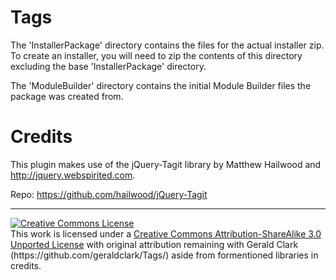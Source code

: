 Tags
====

The 'InstallerPackage' directory contains the files for the actual installer zip. To create an installer, you will need to zip the contents of this directory excluding the base 'InstallerPackage' directory. 

The 'ModuleBuilder' directory contains the initial Module Builder files the package was created from.

Credits
====
This plugin makes use of the jQuery-Tagit library by Matthew Hailwood and http://jquery.webspirited.com.

Repo: https://github.com/hailwood/jQuery-Tagit

<hr>
<a rel="license" href="http://creativecommons.org/licenses/by-sa/3.0/deed.en_US"><img alt="Creative Commons License" style="border-width:0" src="http://i.creativecommons.org/l/by-sa/3.0/80x15.png" /></a><br />This work is licensed under a <a rel="license" href="http://creativecommons.org/licenses/by-sa/3.0/deed.en_US">Creative Commons Attribution-ShareAlike 3.0 Unported License</a> with original attribution remaining with Gerald Clark (https://github.com/geraldclark/Tags/) aside from formentioned libraries in credits.